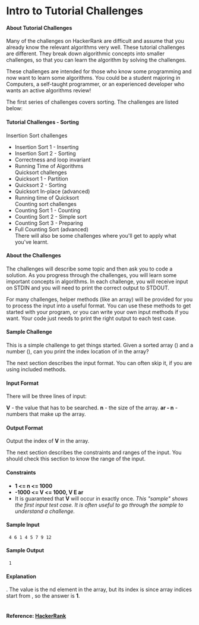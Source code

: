 Intro to Tutorial Challenges
============================
#### About Tutorial Challenges 
Many of the challenges on HackerRank are difficult and assume that you already know the relevant algorithms very well. These tutorial challenges are different. They break down algorithmic concepts into smaller challenges, so that you can learn the algorithm by solving the challenges.

These challenges are intended for those who know some programming and now want to learn some algorithms. You could be a student majoring in Computers, a self-taught programmer, or an experienced developer who wants an active algorithms review!

The first series of challenges covers sorting. The challenges are listed below:

#### Tutorial Challenges - Sorting

Insertion Sort challenges
- Insertion Sort 1 - Inserting<br>
- Insertion Sort 2 - Sorting<br>
- Correctness and loop invariant<br>
- Running Time of Algorithms<br>
Quicksort challenges
- Quicksort 1 - Partition<br>
- Quicksort 2 - Sorting<br>
- Quicksort In-place (advanced)<br>
- Running time of Quicksort<br>
Counting sort challenges
- Counting Sort 1 - Counting<br>
- Counting Sort 2 - Simple sort<br>
- Counting Sort 3 - Preparing<br>
- Full Counting Sort (advanced)<br>
There will also be some challenges where you'll get to apply what you've learnt.

#### About the Challenges 
The challenges will describe some topic and then ask you to code a solution. As you progress through the challenges, you will learn some important concepts in algorithms. In each challenge, you will receive input on STDIN and you will need to print the correct output to STDOUT.

For many challenges, helper methods (like an array) will be provided for you to process the input into a useful format. You can use these methods to get started with your program, or you can write your own input methods if you want. Your code just needs to print the right output to each test case.

#### Sample Challenge 
This is a simple challenge to get things started. Given a sorted array () and a number (), can you print the index location of  in the array?

The next section describes the input format. You can often skip it, if you are using included methods.

#### Input Format 
There will be three lines of input:

**V** - the value that has to be searched.
**n** - the size of the array.
**ar - n** -  numbers that make up the array.
#### Output Format 
Output the index of **V** in the array.

The next section describes the constraints and ranges of the input. You should check this section to know the range of the input.

#### Constraints
- **1 <= n <= 1000**
- **-1000 <= V <= 1000, V E ar**
- It is guaranteed that **V** will occur in  exactly once.
<i>This "sample" shows the first input test case. It is often useful to go through the sample to understand a challenge.</i>

#### Sample Input
`
4
6
1 4 5 7 9 12`
#### Sample Output
`
1`
#### Explanation 
. The value  is the nd element in the array, but its index is  since array indices start from , so the answer is **1**.
<br>
<br>
#### Reference: [HackerRank](https://www.hackerrank.com/challenges/tutorial-intro)
